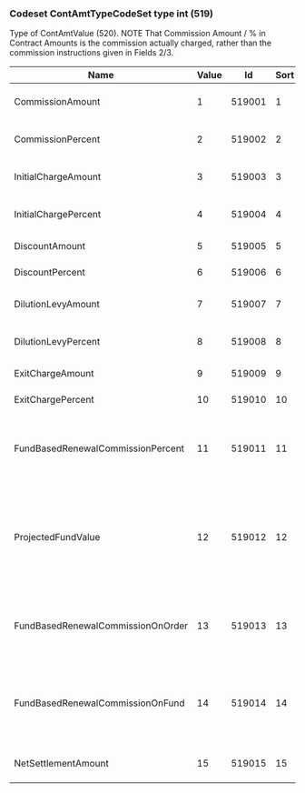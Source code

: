 ### Codeset ContAmtTypeCodeSet type int (519)

Type of ContAmtValue (520).
NOTE That Commission Amount / % in Contract Amounts is the commission actually charged, rather than the commission instructions given in Fields 2/3.

| Name                              | Value | Id     | Sort | Synopsis                                                                                          |
|-----------------------------------|-------|--------|------|---------------------------------------------------------------------------------------------------|
| CommissionAmount                  | 1     | 519001 | 1    | Commission amount (actual)                                                                        |
| CommissionPercent                 | 2     | 519002 | 2    | Commission percent (actual)                                                                       |
| InitialChargeAmount               | 3     | 519003 | 3    | Initial Charge Amount                                                                             |
| InitialChargePercent              | 4     | 519004 | 4    | Initial Charge Percent                                                                            |
| DiscountAmount                    | 5     | 519005 | 5    | Discount Amount                                                                                   |
| DiscountPercent                   | 6     | 519006 | 6    | Discount Percent                                                                                  |
| DilutionLevyAmount                | 7     | 519007 | 7    | Dilution Levy Amount                                                                              |
| DilutionLevyPercent               | 8     | 519008 | 8    | Dilution Levy Percent                                                                             |
| ExitChargeAmount                  | 9     | 519009 | 9    | Exit Charge Amount                                                                                |
| ExitChargePercent                 | 10    | 519010 | 10   | Exit Charge Percent                                                                               |
| FundBasedRenewalCommissionPercent | 11    | 519011 | 11   | Fund-Based Renewal Commission Percent (a.k.a. Trail commission)                                   |
| ProjectedFundValue                | 12    | 519012 | 12   | Projected Fund Value (i.e. for investments intended to realise or exceed a specific future value) |
| FundBasedRenewalCommissionOnOrder | 13    | 519013 | 13   | Fund-Based Renewal Commission Amount (based on Order value)                                       |
| FundBasedRenewalCommissionOnFund  | 14    | 519014 | 14   | Fund-Based Renewal Commission Amount (based on Projected Fund value)                              |
| NetSettlementAmount               | 15    | 519015 | 15   | Net Settlement Amount                                                                             |

